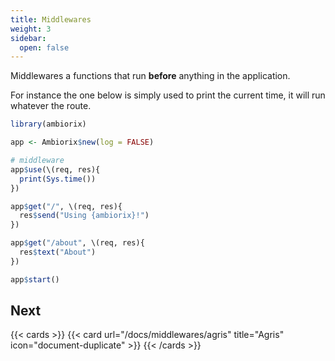```yaml
---
title: Middlewares
weight: 3
sidebar:
  open: false
---
```


Middlewares a functions that run __before__ anything in the application.

For instance the one below is simply used to print the current time,
it will run whatever the route.

```r
library(ambiorix)

app <- Ambiorix$new(log = FALSE)

# middleware
app$use(\(req, res){
  print(Sys.time())
})

app$get("/", \(req, res){
  res$send("Using {ambiorix}!")
})

app$get("/about", \(req, res){
  res$text("About")
})

app$start()
```

## Next

{{< cards >}}
  {{< card url="/docs/middlewares/agris" title="Agris" icon="document-duplicate" >}}
{{< /cards >}}
